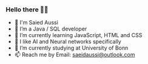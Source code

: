 ### Hello there 🌌🧔
- 👨 I'm Saied Aussi
- 🔭 I’m a Java / SQL developer 
- 🌱 I’m currently learning JavaScript, HTML and CSS
- 🧠 I like AI and Neural networks specifically
- 🏫 I’m currently studying at University of Bonn
- 📫 Reach me by Email: saeidaussi@outlook.com

